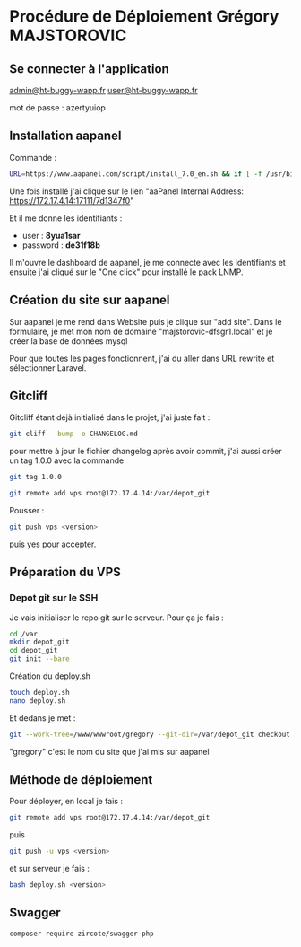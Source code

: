 # Procédure de Déploiement Grégory MAJSTOROVIC

## Se connecter à l'application

admin@ht-buggy-wapp.fr
user@ht-buggy-wapp.fr

mot de passe : azertyuiop

## Installation aapanel

Commande :

```bash
URL=https://www.aapanel.com/script/install_7.0_en.sh && if [ -f /usr/bin/curl ];then curl -ksSO "$URL" ;else wget --no-check-certificate -O install_7.0_en.sh "$URL";fi;bash install_7.0_en.sh aapanel
```

Une fois installé j'ai clique sur le lien "aaPanel Internal Address: <https://172.17.4.14:17111/7d1347f0>"

Et il me donne les identifiants :

- user : **8yua1sar**
- password : **de31f18b**

Il m'ouvre le dashboard de aapanel, je me connecte avec les identifiants et ensuite j'ai cliqué sur le "One click" pour installé le pack LNMP.

## Création du site sur aapanel

Sur aapanel je me rend dans Website puis je clique sur "add site".
Dans le formulaire, je met mon nom de domaine "majstorovic-dfsgr1.local" et je créer la base de données mysql

Pour que toutes les pages fonctionnent, j'ai du aller dans URL rewrite et sélectionner Laravel.

## Gitcliff

Gitcliff étant déjà initialisé dans le projet, j'ai juste fait :

```bash
git cliff --bump -o CHANGELOG.md
```

pour mettre à jour le fichier changelog après avoir commit, j'ai aussi créer un tag 1.0.0 avec la commande

```bash
git tag 1.0.0
```

```bash
git remote add vps root@172.17.4.14:/var/depot_git
```

Pousser :

```bash
git push vps <version>
```

puis yes pour accepter.

## Préparation du VPS

### Depot git sur le SSH

Je vais initialiser le repo git sur le serveur.
Pour ça je fais :

```bash
cd /var
mkdir depot_git
cd depot_git
git init --bare
```

Création du deploy.sh

```bash
touch deploy.sh
nano deploy.sh
```

Et dedans je met :

```sh
git --work-tree=/www/wwwroot/gregory --git-dir=/var/depot_git checkout -f $1
```

"gregory" c'est le nom du site que j'ai mis sur aapanel

## Méthode de déploiement

Pour déployer, en local je fais :

```bash
git remote add vps root@172.17.4.14:/var/depot_git
```

puis

```bash
git push -u vps <version>
```

et sur serveur je fais :

```bash
bash deploy.sh <version>
```

## Swagger

```bash
composer require zircote/swagger-php
```
